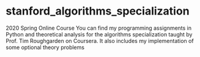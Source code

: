 # stanford_algorithms_specialization

2020 Spring Online Course
You can find my programming assignments in Python and theoretical analysis for the algorithms specialization taught by Prof. Tim Roughgarden on Coursera.
It also includes my implementation of some optional theory problems
